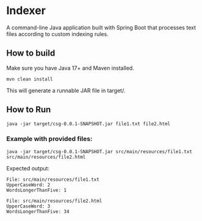 # Indexer

A command-line Java application built with Spring Boot that processes text files according to custom indexing rules.

## How to build

Make sure you have Java 17+ and Maven installed.

```
mvn clean install
```


This will generate a runnable JAR file in target/.


## How to Run 

```
java -jar target/csg-0.0.1-SNAPSHOT.jar file1.txt file2.html
```

### Example with provided files:

```
java -jar target/csg-0.0.1-SNAPSHOT.jar src/main/resources/file1.txt src/main/resources/file2.html 
```

Expected output:
```
File: src/main/resources/file1.txt
UpperCaseWord: 2
WordsLongerThanFive: 1

File: src/main/resources/file2.html
UpperCaseWord: 3
WordsLongerThanFive: 34

```